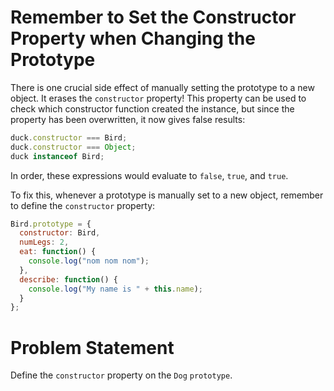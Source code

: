 # Remember to Set the Constructor Property when Changing the Prototype
There is one crucial side effect of manually setting the prototype to a new object. It erases the ```constructor``` property! This property can be used to check which constructor function created the instance, but since the property has been overwritten, it now gives false results:
```javascript
duck.constructor === Bird;
duck.constructor === Object;
duck instanceof Bird;
```
In order, these expressions would evaluate to ```false```, ```true```, and ```true```.

To fix this, whenever a prototype is manually set to a new object, remember to define the ```constructor``` property:
```javascript
Bird.prototype = {
  constructor: Bird,
  numLegs: 2,
  eat: function() {
    console.log("nom nom nom");
  },
  describe: function() {
    console.log("My name is " + this.name); 
  }
};
```
# Problem Statement
Define the ```constructor``` property on the ```Dog``` ```prototype```.
